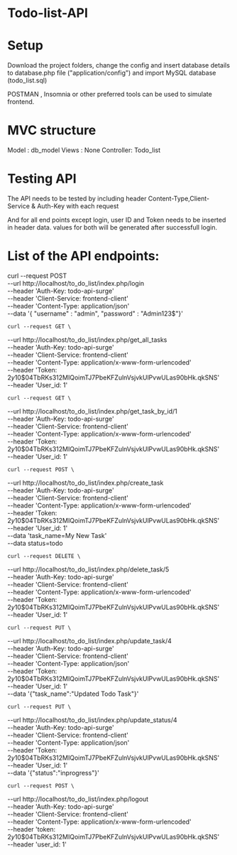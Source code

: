 # Todo-list-API

# Setup
Download the project folders, change the config and insert database details to database.php file ("application/config") and import MySQL database (todo_list.sql)

POSTMAN , Insomnia or other preferred tools can be used to simulate frontend.

# MVC structure
Model : db_model
Views : None
Controller: Todo_list 

# Testing API
The API needs to be tested by including header Content-Type,Client-Service & Auth-Key with each request

And for all end points except login, user ID and Token needs to be inserted in header data. values for both will be generated after successfull login. 


# List of the API endpoints:

curl --request POST \
  --url http://localhost/to_do_list/index.php/login \
  --header 'Auth-Key: todo-api-surge' \
  --header 'Client-Service: frontend-client' \
  --header 'Content-Type: application/json' \
  --data '{ "username" : "admin", "password" : "Admin123$"}'
	
	curl --request GET \
  --url http://localhost/to_do_list/index.php/get_all_tasks \
  --header 'Auth-Key: todo-api-surge' \
  --header 'Client-Service: frontend-client' \
  --header 'Content-Type: application/x-www-form-urlencoded' \
  --header 'Token: $2y$10$04TbRKs312MIQoimTJ7PbeKFZulnVsjvkUlPvwULas90bHk.qkSNS' \
  --header 'User_id: 1'
	
	curl --request GET \
  --url http://localhost/to_do_list/index.php/get_task_by_id/1 \
  --header 'Auth-Key: todo-api-surge' \
  --header 'Client-Service: frontend-client' \
  --header 'Content-Type: application/x-www-form-urlencoded' \
  --header 'Token: $2y$10$04TbRKs312MIQoimTJ7PbeKFZulnVsjvkUlPvwULas90bHk.qkSNS' \
  --header 'User_id: 1'
	
	curl --request POST \
  --url http://localhost/to_do_list/index.php/create_task \
  --header 'Auth-Key: todo-api-surge' \
  --header 'Client-Service: frontend-client' \
  --header 'Content-Type: application/x-www-form-urlencoded' \
  --header 'Token: $2y$10$04TbRKs312MIQoimTJ7PbeKFZulnVsjvkUlPvwULas90bHk.qkSNS' \
  --header 'User_id: 1' \
  --data 'task_name=My New Task' \
  --data status=todo
	
	curl --request DELETE \
  --url http://localhost/to_do_list/index.php/delete_task/5 \
  --header 'Auth-Key: todo-api-surge' \
  --header 'Client-Service: frontend-client' \
  --header 'Content-Type: application/x-www-form-urlencoded' \
  --header 'Token: $2y$10$04TbRKs312MIQoimTJ7PbeKFZulnVsjvkUlPvwULas90bHk.qkSNS' \
  --header 'User_id: 1'
	
	curl --request PUT \
  --url http://localhost/to_do_list/index.php/update_task/4 \
  --header 'Auth-Key: todo-api-surge' \
  --header 'Client-Service: frontend-client' \
  --header 'Content-Type: application/json' \
  --header 'Token: $2y$10$04TbRKs312MIQoimTJ7PbeKFZulnVsjvkUlPvwULas90bHk.qkSNS' \
  --header 'User_id: 1' \
  --data '{"task_name":"Updated Todo Task"}'
	
	curl --request PUT \
  --url http://localhost/to_do_list/index.php/update_status/4 \
  --header 'Auth-Key: todo-api-surge' \
  --header 'Client-Service: frontend-client' \
  --header 'Content-Type: application/json' \
  --header 'Token: $2y$10$04TbRKs312MIQoimTJ7PbeKFZulnVsjvkUlPvwULas90bHk.qkSNS' \
  --header 'User_id: 1' \
  --data '{"status":"inprogress"}'
	
	
	curl --request POST \
  --url http://localhost/to_do_list/index.php/logout \
  --header 'Auth-Key: todo-api-surge' \
  --header 'Client-Service: frontend-client' \
  --header 'Content-Type: application/x-www-form-urlencoded' \
  --header 'token: $2y$10$04TbRKs312MIQoimTJ7PbeKFZulnVsjvkUlPvwULas90bHk.qkSNS' \
  --header 'user_id: 1'
